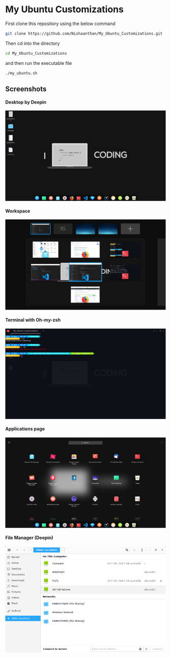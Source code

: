 # My Ubuntu Customizations

First clone this repository using the below command
```bash
git clone https://github.com/Nishaanthan/My_Ubuntu_Customizations.git
```
Then cd into the directory 
```bash
cd My_Ubuntu_Customizations
```

and then run the executable file
```bash
./my_ubuntu.sh
```

## Screenshots

#### Desktop by Deepin
![alt text](https://raw.githubusercontent.com/Nishaanthan/My_Ubuntu_Customizations/master/screenshots/DeepinScreenshot_20191006141307.png)

#### Workspace
![alt text](https://raw.githubusercontent.com/Nishaanthan/My_Ubuntu_Customizations/master/screenshots/DeepinScreenshot_20191006141354.png)

#### Terminal with Oh-my-zsh
![alt text](https://raw.githubusercontent.com/Nishaanthan/My_Ubuntu_Customizations/master/screenshots/DeepinScreenshot_20191006141536.png)

#### Applications page
![alt text](https://raw.githubusercontent.com/Nishaanthan/My_Ubuntu_Customizations/master/screenshots/DeepinScreenshot_dde-launcher_20191006141414.png)

#### File Manager (Deepin)
![alt text](https://raw.githubusercontent.com/Nishaanthan/My_Ubuntu_Customizations/master/screenshots/DeepinScreenshot_nautilus_20191006141438.png)

